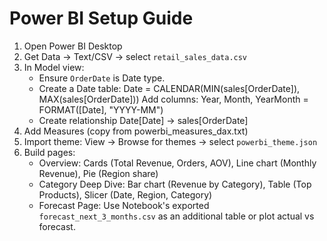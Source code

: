 
# Power BI Setup Guide

1) Open Power BI Desktop
2) Get Data -> Text/CSV -> select `retail_sales_data.csv`
3) In Model view:
   - Ensure `OrderDate` is Date type.
   - Create a Date table:
     Date = CALENDAR(MIN(sales[OrderDate]), MAX(sales[OrderDate]))
     Add columns: Year, Month, YearMonth = FORMAT([Date], "YYYY-MM")
   - Create relationship Date[Date] -> sales[OrderDate]
4) Add Measures (copy from powerbi_measures_dax.txt)
5) Import theme: View -> Browse for themes -> select `powerbi_theme.json`
6) Build pages:
   - Overview: Cards (Total Revenue, Orders, AOV), Line chart (Monthly Revenue), Pie (Region share)
   - Category Deep Dive: Bar chart (Revenue by Category), Table (Top Products), Slicer (Date, Region, Category)
   - Forecast Page: Use Notebook's exported `forecast_next_3_months.csv` as an additional table or plot actual vs forecast.

